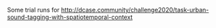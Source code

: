 Some trial runs for http://dcase.community/challenge2020/task-urban-sound-tagging-with-spatiotemporal-context
